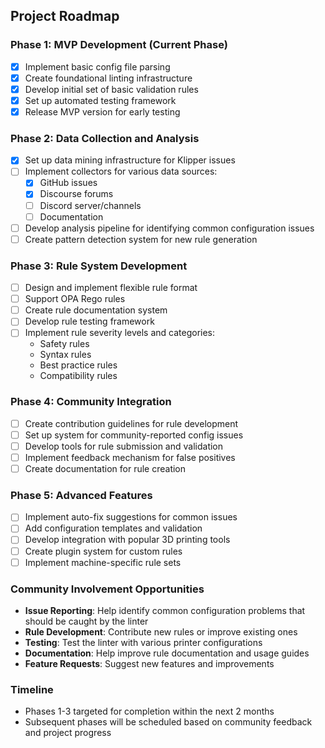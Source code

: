 
## Project Roadmap

### Phase 1: MVP Development (Current Phase)
- [x] Implement basic config file parsing
- [x] Create foundational linting infrastructure
- [x] Develop initial set of basic validation rules
- [x] Set up automated testing framework
- [x] Release MVP version for early testing

### Phase 2: Data Collection and Analysis
- [x] Set up data mining infrastructure for Klipper issues
- [ ] Implement collectors for various data sources:
  - [x] GitHub issues
  - [x] Discourse forums
  - [ ] Discord server/channels
  - [ ] Documentation
- [ ] Develop analysis pipeline for identifying common configuration issues
- [ ] Create pattern detection system for new rule generation

### Phase 3: Rule System Development
- [ ] Design and implement flexible rule format
- [ ] Support OPA Rego rules
- [ ] Create rule documentation system
- [ ] Develop rule testing framework
- [ ] Implement rule severity levels and categories:
  - Safety rules
  - Syntax rules
  - Best practice rules
  - Compatibility rules

### Phase 4: Community Integration
- [ ] Create contribution guidelines for rule development
- [ ] Set up system for community-reported config issues
- [ ] Develop tools for rule submission and validation
- [ ] Implement feedback mechanism for false positives
- [ ] Create documentation for rule creation

### Phase 5: Advanced Features
- [ ] Implement auto-fix suggestions for common issues
- [ ] Add configuration templates and validation
- [ ] Develop integration with popular 3D printing tools
- [ ] Create plugin system for custom rules
- [ ] Implement machine-specific rule sets

### Community Involvement Opportunities
- **Issue Reporting**: Help identify common configuration problems that should be caught by the linter
- **Rule Development**: Contribute new rules or improve existing ones
- **Testing**: Test the linter with various printer configurations
- **Documentation**: Help improve rule documentation and usage guides
- **Feature Requests**: Suggest new features and improvements

### Timeline
- Phases 1-3 targeted for completion within the next 2 months
- Subsequent phases will be scheduled based on community feedback and project progress
